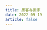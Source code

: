 ```yaml
---
title: 黑客与画家
date: 2022-09-19
article: false
---
```


<PDF url="https://www.deadly-exception.icu:7779/pdf/%E6%8A%80%E6%9C%AF/%E9%BB%91%E5%AE%A2%E4%B8%8E%E7%94%BB%E5%AE%B6.pdf" height="880px" :page="64"/>
